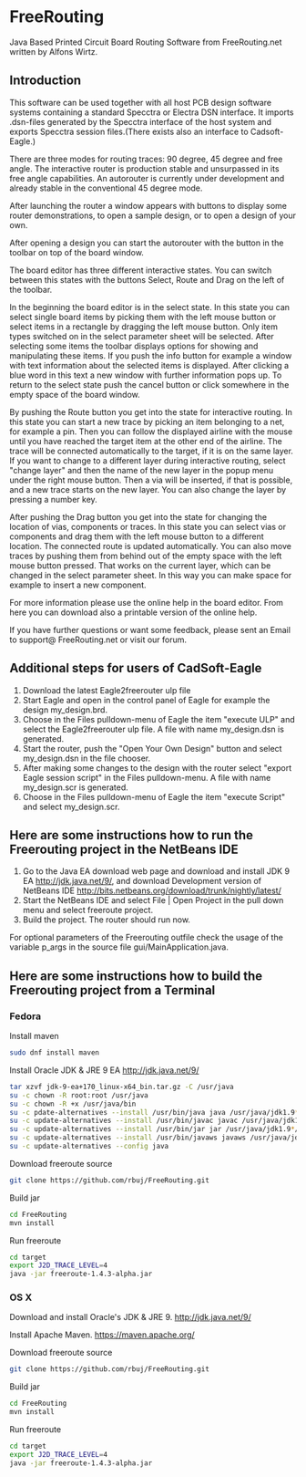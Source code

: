 # FreeRouting

Java Based Printed Circuit Board Routing Software from FreeRouting.net written by Alfons Wirtz.

## Introduction

This software can be used together with all host PCB design software systems containing a standard Specctra or Electra DSN interface. It imports .dsn-files generated by the Specctra interface of the host system and exports Specctra session files.(There exists also an interface to Cadsoft-Eagle.)

There are three modes for routing traces: 90 degree, 45 degree and free angle. The interactive router is production stable and unsurpassed in its free angle capabilities. An autorouter is currently under development and already stable in the conventional 45 degree mode.

After launching the router a window appears with buttons to display some router demonstrations, to open a sample design, or to open a design of your own.

After opening a design you can start the autorouter with the button in the toolbar on top of the board window.

The board editor has three different interactive states. You can switch between this states with the buttons Select, Route and Drag on the left of the toolbar.

In the beginning the board editor is in the select state. In this state you can select single board items by picking them with the left mouse button or select items in a rectangle by dragging the left mouse button. Only item types switched on in the select parameter sheet will be selected. After selecting some items the toolbar displays options for showing and manipulating these items. If you push the info button for example a window with text information about the selected items is displayed. After clicking a blue word in this text a new window with further information pops up. To return to the select state push the cancel button or click somewhere in the empty space of the board window.

By pushing the Route button you get into the state for interactive routing. In this state you can start a new trace by picking an item belonging to a net, for example a pin. Then you can follow the displayed airline with the mouse until you have reached the target item at the other end of the airline. The trace will be connected automatically to the target, if it is on the same layer. If you want to change to a different layer during interactive routing, select "change layer" and then the name of the new layer in the popup menu under the right mouse button. Then a via will be inserted, if that is possible, and a new trace starts on the new layer. You can also change the layer by pressing a number key.

After pushing the Drag button you get into the state for changing the location of vias, components or traces. In this state you can select vias or components and drag them with the left mouse button to a different location. The connected route is updated automatically. You can also move traces by pushing them from behind out of the empty space with the left mouse button pressed. That works on the current layer, which can be changed in the select parameter sheet. In this way you can make space for example to insert a new component.

For more information please use the online help in the board editor. From here you can download also a printable version of the online help.

If you have further questions or want some feedback, please sent an Email to support@ FreeRouting.net or visit our forum.

## Additional steps for users of CadSoft-Eagle

1. Download the latest Eagle2freerouter ulp file
2. Start Eagle and open in the control panel of Eagle for example the design my_design.brd.
3. Choose in the Files pulldown-menu of Eagle the item "execute ULP" and select the Eagle2freerouter ulp file. A file with name my_design.dsn is generated.
4. Start the router, push the "Open Your Own Design" button and select my_design.dsn in the file chooser.
5. After making some changes to the design with the router select "export Eagle session script" in the Files pulldown-menu. A file with name my_design.scr is generated.
6. Choose in the Files pulldown-menu of Eagle the item "execute Script" and select my_design.scr.


## Here are some instructions how to run the Freerouting project in the NetBeans IDE

1. Go to the Java EA download web page and download and install JDK 9 EA http://jdk.java.net/9/, and download Development version of NetBeans IDE http://bits.netbeans.org/download/trunk/nightly/latest/
2. Start the NetBeans IDE and select File | Open Project in the pull down menu and select freeroute project.
3. Build the project. The router should run now.

For optional parameters of the Freerouting outfile check the usage of the variable p_args in the source file gui/MainApplication.java.

## Here are some instructions how to build the Freerouting project from a Terminal

### Fedora

Install maven
```bash
sudo dnf install maven
```

Install Oracle JDK & JRE 9 EA http://jdk.java.net/9/
```bash
tar xzvf jdk-9-ea+170_linux-x64_bin.tar.gz -C /usr/java
su -c chown -R root:root /usr/java
su -c chown -R +x /usr/java/bin
su -c pdate-alternatives --install /usr/bin/java java /usr/java/jdk1.9*/bin/java 1065
su -c update-alternatives --install /usr/bin/javac javac /usr/java/jdk1.9*/bin/javac 1065
su -c update-alternatives --install /usr/bin/jar jar /usr/java/jdk1.9*/bin/jar 1065
su -c update-alternatives --install /usr/bin/javaws javaws /usr/java/jdk1.9*/bin/javaws 1065
su -c update-alternatives --config java
```

Download freeroute source
```bash
git clone https://github.com/rbuj/FreeRouting.git
```

Build jar
```bash
cd FreeRouting
mvn install
```

Run freeroute
```bash
cd target
export J2D_TRACE_LEVEL=4
java -jar freeroute-1.4.3-alpha.jar
```

### OS X
Download and install Oracle's JDK & JRE 9. http://jdk.java.net/9/

Install Apache Maven. https://maven.apache.org/

Download freeroute source
```bash
git clone https://github.com/rbuj/FreeRouting.git
```

Build jar
```bash
cd FreeRouting
mvn install
```

Run freeroute
```bash
cd target
export J2D_TRACE_LEVEL=4
java -jar freeroute-1.4.3-alpha.jar
```

